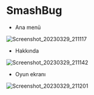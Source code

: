 # SmashBug

* Ana menü

![Screenshot_20230329_211117](https://user-images.githubusercontent.com/58213594/228631395-ef713584-05cd-45f0-b042-af4839d4b6d2.png)

* Hakkında


![Screenshot_20230329_211142](https://user-images.githubusercontent.com/58213594/228631588-ea839d09-2b7f-4a76-8b49-47c44c0dc9c9.png)


* Oyun ekranı

![Screenshot_20230329_211201](https://user-images.githubusercontent.com/58213594/228631638-630cd173-0a8f-4b38-939f-5e320138f823.png)
